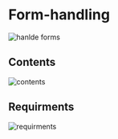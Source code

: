 # Form-handling

![hanlde forms](https://i.imgur.com/RtOzWrT.png)

## Contents
![contents](https://i.imgur.com/OWJWXxa.png)

## Requirments
![requirments](https://i.imgur.com/WkTutD1.png)
